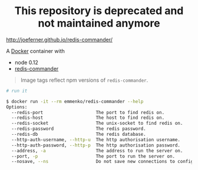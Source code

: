 <h1 align="center">This repository is deprecated and not maintained anymore</h1>

http://joeferner.github.io/redis-commander/

A [Docker](https://www.docker.com/) container with

- node 0.12
- [redis-commander](https://www.npmjs.com/package/redis-commander)

> Image tags reflect npm versions of `redis-commander`.


```bash
# run it

$ docker run -it --rm emmenko/redis-commander --help
Options:
  --redis-port                    The port to find redis on.              [string]
  --redis-host                    The host to find redis on.              [string]
  --redis-socket                  The unix-socket to find redis on.       [string]
  --redis-password                The redis password.                     [string]
  --redis-db                      The redis database.                     [string]
  --http-auth-username, --http-u  The http authorisation username.        [string]
  --http-auth-password, --http-p  The http authorisation password.        [string]
  --address, -a                   The address to run the server on.       [string]  [default: "0.0.0.0"]
  --port, -p                      The port to run the server on.          [string]  [default: 8081]
  --nosave, --ns                  Do not save new connections to config.  [boolean]
```
